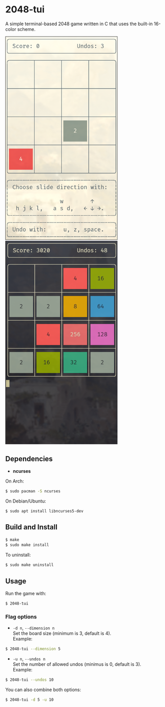 # 2048-tui

A simple terminal-based 2048 game written in C that uses the built-in 16-color scheme.

<img src="screenshots/start-up.png" alt="Game start" width="350"/><img src="screenshots/in-game.png" alt="Game in progress" width="350"/>

## Dependencies

- **ncurses** 

On Arch:
```sh
$ sudo pacman -S ncurses
```

On Debian/Ubuntu:
```sh
$ sudo apt install libncurses5-dev
```

## Build and Install

```sh
$ make
$ sudo make install
```

To uninstall:
```sh
$ sudo make uninstall
```

## Usage

Run the game with:
```sh
$ 2048-tui
```

### Flag options

- `-d n`, `--dimension n`  
Set the board size (minimum is 3, default is 4).  
Example:  
```sh
$ 2048-tui --dimension 5
```

- `-u n`, `--undos n`  
Set the number of allowed undos (minimus is 0, default is 3).  
Example:  
```sh
$ 2048-tui --undos 10
```

You can also combine both options:
```sh
$ 2048-tui -d 5 -u 10
```
